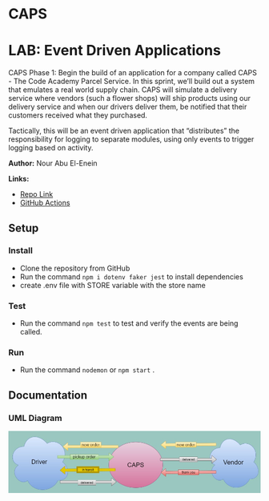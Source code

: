# CAPS
# LAB: Event Driven Applications

CAPS Phase 1: Begin the build of an application for a company called CAPS - The Code Academy Parcel Service. In this sprint, we’ll build out a system that emulates a real world supply chain. CAPS will simulate a delivery service where vendors (such a flower shops) will ship products using our delivery service and when our drivers deliver them, be notified that their customers received what they purchased.

Tactically, this will be an event driven application that “distributes” the responsibility for logging to separate modules, using only events to trigger logging based on activity.

**Author:** Nour Abu El-Enein

**Links:**
- [Repo Link](https://github.com/engnour94/CAPS)
- [GitHub Actions](https://github.com/engnour94/CAPS/actions)


## Setup

### Install

- Clone the repository from GitHub
- Run the command `npm i dotenv faker jest` to install dependencies
- create .env file with STORE variable with the store name

### Test

- Run the command `npm test` to test and verify the events are being called.

### Run

- Run the command `nodemon` or `npm start` .



## Documentation

### UML Diagram


![UML Lab11](/lab11.jpg)

